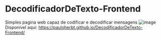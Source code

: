 # DecodificadorDeTexto-Frontend
Simples pagina web capaz de codificar e decodificar mensagens
![image](https://github.com/pauloherbt/DecodificadorDeTexto-Frontend/assets/101981462/3131d612-3396-4c6e-b3ec-cd679495535f)
Disponível aqui: https://pauloherbt.github.io/DecodificadorDeTexto-Frontend/
